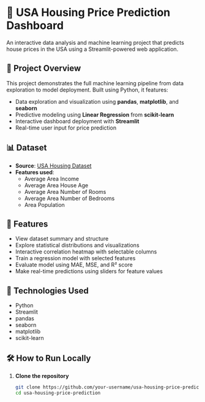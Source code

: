 # 🏡 USA Housing Price Prediction Dashboard

An interactive data analysis and machine learning project that predicts house prices in the USA using a Streamlit-powered web application.

## 📌 Project Overview

This project demonstrates the full machine learning pipeline from data exploration to model deployment. Built using Python, it features:

- Data exploration and visualization using **pandas**, **matplotlib**, and **seaborn**
- Predictive modeling using **Linear Regression** from **scikit-learn**
- Interactive dashboard deployment with **Streamlit**
- Real-time user input for price prediction

## 📊 Dataset

- **Source**: [USA Housing Dataset](https://www.kaggle.com/datasets)
- **Features used**:
  - Average Area Income
  - Average Area House Age
  - Average Area Number of Rooms
  - Average Area Number of Bedrooms
  - Area Population

## 🚀 Features

- View dataset summary and structure
- Explore statistical distributions and visualizations
- Interactive correlation heatmap with selectable columns
- Train a regression model with selected features
- Evaluate model using MAE, MSE, and R² score
- Make real-time predictions using sliders for feature values

## 🧰 Technologies Used

- Python
- Streamlit
- pandas
- seaborn
- matplotlib
- scikit-learn

## 🛠️ How to Run Locally

1. **Clone the repository**  
   ```bash
   git clone https://github.com/your-username/usa-housing-price-prediction.git
   cd usa-housing-price-prediction
